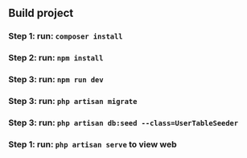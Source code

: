 ## Build project

### Step 1: run: `composer install`
### Step 2: run: `npm install`
### Step 3: run: `npm run dev`

### Step 3: run: `php artisan migrate`
### Step 3: run: `php artisan db:seed --class=UserTableSeeder`

### Step 1: run: `php artisan serve` to view web